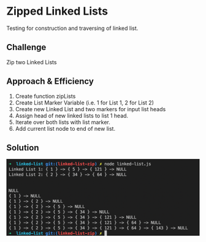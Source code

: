 # Zipped Linked Lists
Testing for construction and traversing of linked list. 

## Challenge
Zip two Linked Lists

## Approach & Efficiency
1. Create function zipLists
2. Create List Marker Variable (i.e. 1 for List 1, 2 for List 2)
3. Create new Linked List and two markers for input list heads
4. Assign head of new linked lists to list 1 head.
5. Iterate over both lists with list marker.
6. Add current list node to end of new list.

## Solution

![Linked List Zip Solution](./img/linked-list-zip-solution.png)
